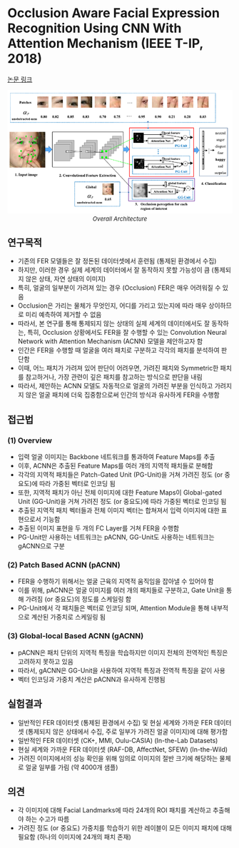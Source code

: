 # Occlusion Aware Facial Expression Recognition Using CNN With Attention Mechanism (IEEE T-IP, 2018)

[논문 링크](https://ieeexplore.ieee.org/abstract/document/8576656)

<p align="center">
    <img width="600" alt='fig1' src="../img/li2018occlusion.png?raw=true"></br>
    <em><font size=2>Overall Architecture</font></em>
</p>

## 연구목적
- 기존의 FER 모델들은 잘 정돈된 데이터셋에서 훈련됨 (통제된 환경에서 수집) 
- 하지만, 이러한 경우 실제 세계의 데이터에서 잘 동작하지 못할 가능성이 큼 (통제되지 않은 상태, 자연 상태의 이미지) 
- 특히, 얼굴의 일부분이 가려져 있는 경우 (Occlusion) FER은 매우 어려워질 수 있음 
- Occlusion은 가리는 물체가 무엇인지, 어디를 가리고 있는지에 따라 매우 상이하므로 미리 예측하여 제거할 수 없음 
- 따라서, 본 연구를 통해 통제되지 않는 상태의 실제 세계의 데이터에서도 잘 동작하는, 특히, Occlusion 상황에서도 FER을 잘 수행할 수 있는 Convolution Neural Network with Attention Mechanism (ACNN) 모델을 제안하고자 함 
- 인간은 FER을 수행할 때 얼굴을 여러 패치로 구분하고 각각의 패치를 분석하여 판단함
- 이때, 어느 패치가 가려져 있어 판단이 어려우면, 가려진 패치와 Symmetric한 패치를 참고하거나, 가장 관련이 깊은 패치를 참고하는 방식으로 판단을 내림 
- 따라서, 제안하는 ACNN 모델도 자동적으로 얼굴의 가려진 부분을 인식하고 가려지지 않은 얼굴 패치에 더욱 집중함으로써 인간의 방식과 유사하게 FER을 수행함 

## 접근법
### (1) Overview 
- 입력 얼굴 이미지는 Backbone 네트워크를 통과하여 Feature Maps를 추출 
- 이후, ACNN은 추출된 Feature Maps를 여러 개의 지역적 패치들로 분해함 
- 각각의 지역적 패치들은 Patch-Gated Unit (PG-Unit)을 거쳐 가려진 정도 (or 중요도)에 따라 가중된 벡터로 인코딩 됨 
- 또한, 지역적 패치가 아닌 전체 이미지에 대한 Feature Maps이 Global-gated Unit (GG-Unit)을 거쳐 가려진 정도 (or 중요도)에 따라 가중된 벡터로 인코딩 됨 
- 추출된 지역적 패치 벡터들과 전체 이미지 벡터는 합쳐져서 입력 이미지에 대한 표현으로서 기능함 
- 추출된 이미지 표현을 두 개의 FC Layer를 거쳐 FER을 수행함 
- PG-Unit만 사용하는 네트워크는 pACNN, GG-Unit도 사용하는 네트워크는 gACNN으로 구분 
### (2) Patch Based ACNN (pACNN) 
- FER을 수행하기 위해서는 얼굴 근육의 지역적 움직임을 잡아낼 수 있어야 함 
- 이를 위해, pACNN은 얼굴 이미지를 여러 개의 패치들로 구분하고, Gate Unit을 통해 가려짐 (or 중요도)의 정도를 스케일링 함 
- PG-Unit에서 각 패치들은 벡터로 인코딩 되며, Attention Module을 통해 내부적으로 계산된 가중치로 스케일링 됨 
### (3) Global-local Based ACNN (gACNN) 
- pACNN은 패치 단위의 지역적 특징을 학습하지만 이미지 전체의 전역적인 특징은 고려하지 못하고 있음 
- 따라서, gACNN은 GG-Unit을 사용하여 지역적 특징과 전역적 특징을 같이 사용 
- 벡터 인코딩과 가중치 계산은 pACNN과 유사하게 진행됨 

## 실험결과
- 일반적인 FER 데이터셋 (통제된 환경에서 수집) 및 현실 세계와 가까운 FER 데이터셋 (통제되지 않은 상태에서 수집, 주로 일부가 가려진 얼굴 이미지)에 대해 평가함 
- 일반적인 FER 데이터셋 (CK+, MMI, Oulu-CASIA) (In-the-Lab Datasets) 
- 현실 세계와 가까운 FER 데이터셋 (RAF-DB, AffectNet, SFEW) (In-the-Wild) 
- 가려진 이미지에서의 성능 확인을 위해 임의로 이미지의 절반 크기에 해당하는 물체로 얼굴 일부를 가림 (약 4000개 샘플) 

## 의견
- 각 이미지에 대해 Facial Landmarks에 따라 24개의 ROI 패치를 계산하고 추출해야 하는 수고가 따름 
- 가려진 정도 (or 중요도) 가중치를 학습하기 위한 레이블이 모든 이미지 패치에 대해 필요함 
(하나의 이미지에 24개의 패치 존재) 
